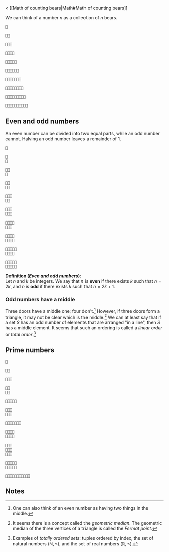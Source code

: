 < [[Math of counting bears|Math#Math of counting bears]]

We can think of a number $n$ as a collection of $n$ bears.

```
🧸

🧸🧸

🧸🧸🧸

🧸🧸🧸🧸

🧸🧸🧸🧸🧸

🧸🧸🧸🧸🧸🧸

🧸🧸🧸🧸🧸🧸🧸

🧸🧸🧸🧸🧸🧸🧸🧸

🧸🧸🧸🧸🧸🧸🧸🧸🧸

🧸🧸🧸🧸🧸🧸🧸🧸🧸🧸
```

## Even and odd numbers

An even number can be divided into two equal parts, while an odd number cannot. Halving an odd number leaves a remainder of 1.

```
🧸

🧸
🧸

🧸🧸
🧸

🧸🧸
🧸🧸

🧸🧸🧸
🧸🧸

🧸🧸🧸
🧸🧸🧸

🧸🧸🧸🧸
🧸🧸🧸

🧸🧸🧸🧸
🧸🧸🧸🧸

🧸🧸🧸🧸🧸
🧸🧸🧸🧸

🧸🧸🧸🧸🧸
🧸🧸🧸🧸🧸
```

**Definition (_Even and odd numbers_)**:
<br>
Let $n$ and $k$ be integers. We say that $n$ is **even** if there exists $k$ such that $n = 2k$, and $n$ is **odd** if there exists $k$ such that $n = 2k + 1$.

### Odd numbers have a middle

Three doors have a middle one; four don't.[^1] However, if three doors form a triangle, it may not be clear which is the middle.[^2] We can at least say that if a set $S$ has an odd number of elements that are arranged "in a line", then $S$ has a middle element. It seems that such an ordering is called a _linear order_ or _total order_.[^3]

## Prime numbers

```
🧸

🧸🧸

🧸🧸🧸

🧸🧸
🧸🧸

🧸🧸🧸🧸🧸

🧸🧸🧸
🧸🧸🧸

🧸🧸🧸🧸🧸🧸🧸

🧸🧸🧸🧸
🧸🧸🧸🧸

🧸🧸🧸
🧸🧸🧸
🧸🧸🧸

🧸🧸🧸🧸🧸
🧸🧸🧸🧸🧸

🧸🧸🧸🧸🧸🧸🧸🧸🧸🧸🧸
```

## Notes

[^1]: One can also think of an even number as having two things in the middle.

[^2]: It seems there is a concept called the _geometric median_. The geometric median of the three vertices of a triangle is called the _Fermat point_.

[^3]: Examples of _totally ordered sets_: tuples ordered by index, the set of natural numbers $(\mathbb{N}, \le)$, and the set of real numbers $(\mathbb{R}, \le)$.
